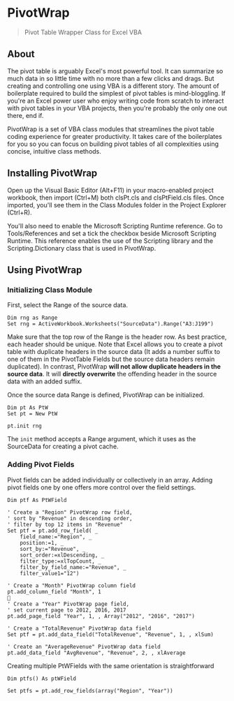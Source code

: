 # PivotWrap
> Pivot Table Wrapper Class for Excel VBA

## About

The pivot table is arguably Excel's most powerful tool. It can summarize so much data in so little time with no more than a few clicks and drags. But creating and controlling one using VBA is a different story. The amount of boilerplate required to build the simplest of pivot tables is mind-bloggling. If you're an Excel power user who enjoy writing code from scratch to interact with pivot tables in your VBA projects, then you're probably the only one out there, end if.

PivotWrap is a set of VBA class modules that streamlines the pivot table coding experience for greater productivity. It takes care of the boilerplates for you so you can focus on building pivot tables of all complexities using concise, intuitive class methods. 

## Installing PivotWrap

Open up the Visual Basic Editor (Alt+F11) in your macro-enabled project workbook, then import (Ctrl+M) both clsPt.cls and clsPtField.cls files. Once imported, you'll see them in the Class Modules folder in the Project Explorer (Ctrl+R).

You'll also need to enable the Microsoft Scripting Runtime reference. Go to Tools/References and set a tick the checkbox beside Microsoft Scripting Runtime. This reference enables the use of the Scripting library and the Scripting.Dictionary class that is used in PivotWrap. 

## Using PivotWrap

### Initializing Class Module

First, select the Range of the source data.

```vba
Dim rng as Range
Set rng = ActiveWorkbook.Worksheets("SourceData").Range("A3:J199")
```

Make sure that the top row of the Range is the header row. As best practice, each header should be unique. Note that Excel allows you to create a pivot table with duplicate headers in the source data (It adds a number suffix to one of them in the PivotTable Fields but the source data headers remain duplicated). In contrast, PivotWrap **will not allow duplicate headers in the source data**. It will **directly overwrite** the offending header in the source data with an added suffix. 

Once the source data Range is defined, PivotWrap can be initialized.

```vba
Dim pt As PtW
Set pt = New PtW

pt.init rng
```

The ``init`` method accepts a Range argument, which it uses as the SourceData for creating a pivot cache.

### Adding Pivot Fields

Pivot fields can be added individually or collectively in an array. Adding pivot fields one by one offers more control over the field settings.

```vba
Dim ptf As PtWField

' Create a "Region" PivotWrap row field, 
' sort by "Revenue" in descending order, 
' filter by top 12 items in "Revenue"
Set ptf = pt.add_row_field( _
	field_name:="Region", _
	position:=1, _
	sort_by:="Revenue", _
	sort_order:=xlDescending, _
	filter_type:=xlTopCount, _
	filter_by_field_name:="Revenue", _
	filter_value1="12")

' Create a "Month" PivotWrap column field
pt.add_column_field "Month", 1

' Create a "Year" PivotWrap page field,
' set current page to 2012, 2016, 2017
pt.add_page_field "Year", 1, , Array("2012", "2016", "2017")

' Create a "TotalRevenue" PivotWrap data field
Set ptf = pt.add_data_field("TotalRevenue", "Revenue", 1, , xlSum)

' Create an "AverageRevenue" PivotWrap data field
pt.add_data_field "AvgRevenue", "Revenue", 2, , xlAverage
```

Creating multiple PtWFields with the same orientation is straightforward

```vba
Dim ptfs() As ptWField

Set ptfs = pt.add_row_fields(array("Region", "Year"))
```
